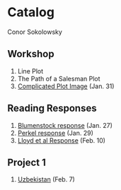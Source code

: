 # Catalog
Conor Sokolowsky

## Workshop

1. Line Plot
2. The Path of a Salesman Plot
3. [Complicated Plot Image](https://github.com/ConorSoko/Workshop/blob/master/ComplicatedPlot.png) (Jan. 31)

## Reading Responses

1. [Blumenstock response](https://github.com/ConorSoko/Workshop/blob/master/blumenstock.md) (Jan. 27)
2. [Perkel response](https://github.com/ConorSoko/Workshop/blob/master/perkel.md) (Jan. 29)
3. [Lloyd et al Response](https://github.com/ConorSoko/Workshop/blob/master/lloyd.md) (Feb. 10)

## Project 1

1. [Uzbekistan](https://github.com/ConorSoko/Workshop/Project1) (Feb. 7)
